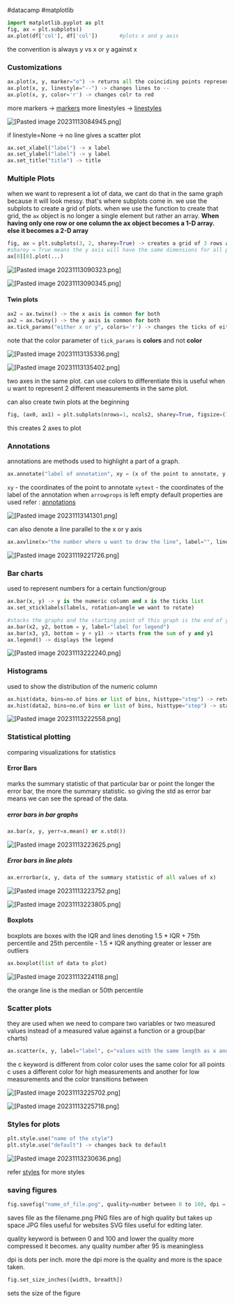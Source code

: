 #datacamp #matplotlib 
```python
import matplotlib.pyplot as plt
fig, ax = plt.subplots()
ax.plot(df['col'], df['col'])       #plots x and y axis
```
the convention is always y vs x or y against x

### Customizations
```python
ax.plot(x, y, marker="o") -> returns all the coinciding points represented as a circle
ax.plot(x, y, linestyle="--") -> changes lines to --
ax.plot(x, y, color='r') -> changes colr to red
```
more markers -> [markers](https://matplotlib.org/stable/api/markers_api.html)
more linestyles -> [linestyles](https://matplotlib.org/stable/gallery/lines_bars_and_markers/linestyles.html)

![[Pasted image 20231113084945.png]](https://github.com/Golden-Exp/DataCamp/blob/main/Matplotlib/Attachments/Pasted%20image%2020231113084945.png/?raw=true)

if linestyle=None -> no line gives a scatter plot
```python
ax.set_xlabel("label") -> x label
ax.set_ylabel("label") -> y label
ax.set_title("title") -> title
```

### Multiple Plots
when we want to represent a lot of data, we cant do that in the same graph because it will look messy.
that's where subplots come in. we use the subplots to create a grid of plots. when we use the function to create that grid, the `ax` object is no longer a single element but rather an array.
**When having only one row or one column the ax object becomes a 1-D array. else it becomes a 2-D array**
```python
fig, ax = plt.subplots(3, 2, sharey=True) -> creates a grid of 3 rows and 2 columns
#sharey = True means the y axis will have the same dimensions for all plots in the grid
ax[0][0].plot(...)
```

![[Pasted image 20231113090323.png]](https://github.com/Golden-Exp/DataCamp/blob/main/Matplotlib/Attachments/Pasted%20image%2020231113090323.png/?raw=true)

![[Pasted image 20231113090345.png]](https://github.com/Golden-Exp/DataCamp/blob/main/Matplotlib/Attachments/Pasted%20image%2020231113090345.png/?raw=true)


#### Twin plots
```python
ax2 = ax.twinx() -> the x axis is common for both
ax2 = ax.twiny() -> the y axis is common for both
ax.tick_params("either x or y", colors='r') -> changes the ticks of either x or y to red
```
note that the color parameter of `tick_params` is **colors** and not **color**

![[Pasted image 20231113135336.png]](https://github.com/Golden-Exp/DataCamp/blob/main/Matplotlib/Attachments/Pasted%20image%2020231113135336.png/?raw=true)

![[Pasted image 20231113135402.png]](https://github.com/Golden-Exp/DataCamp/blob/main/Matplotlib/Attachments/Pasted%20image%2020231113135402.png/?raw=true)


two axes in the same plot. can use colors to differentiate
this is useful when u want to represent 2 different measurements in the same plot.

can also create twin plots at the beginning
```python
fig, (ax0, ax1) = plt.subplots(nrows=1, ncols2, sharey=True, figsize=(7,4))
```
this creates 2 axes to plot

### Annotations
annotations are methods used to highlight a part of a graph.
```python
ax.annotate("label of annotation", xy = (x of the point to annotate, y of the point to annotate), xytext = (x coordinate of label, y cordinate of label), arrowprops={"arrowstyle":"->", "color":"grey"})
```
`xy` - the coordinates of the point to annotate
`xytext` - the coordinates of the label of the annotation
when `arrowprops` is left empty default properties are used
refer : [annotations](https://matplotlib.org/stable/api/_as_gen/matplotlib.pyplot.annotate.html)

![[Pasted image 20231113141301.png]](https://github.com/Golden-Exp/DataCamp/blob/main/Matplotlib/Attachments/Pasted%20image%2020231113141301.png/?raw=true)

can also denote a line parallel to the x or y axis
```python
ax.axvline(x="the number where u want to draw the line", label="", linestyle="--")
```
![[Pasted image 20231119221726.png]](https://github.com/Golden-Exp/DataCamp/blob/main/Matplotlib/Attachments/Pasted%20image%2020231119221726.png/?raw=true)

### Bar charts
used to represent numbers for a certain function/group
```python
ax.bar(x, y) -> y is the numeric column and x is the ticks list 
ax.set_xticklabels(labels, rotation=angle we want to rotate)

#stacks the graphs and the starting point of this graph is the end of y
ax.bar(x2, y2, bottom = y, label="label for legend") 
ax.bar(x3, y3, bottom = y + y1) -> starts from the sum of y and y1
ax.legend() -> displays the legend
```
![[Pasted image 20231113222240.png]](https://github.com/Golden-Exp/DataCamp/blob/main/Matplotlib/Attachments/Pasted%20image%2020231113222240.png/?raw=true)


### Histograms
used to show the distribution of the numeric column
```python
ax.hist(data, bins=no.of bins or list of bins, histtype="step") -> returns a line histogram instead of a solid one
ax.hist(data2, bins=no.of bins or list of bins, histtype="step") -> stacks both histograms
```

![[Pasted image 20231113222558.png]](https://github.com/Golden-Exp/DataCamp/blob/main/Matplotlib/Attachments/Pasted%20image%2020231113222558.png/?raw=true)


### Statistical plotting
comparing visualizations for statistics

#### Error Bars
marks the summary statistic of that particular bar or point
the longer the error bar, the more the summary statistic.
so giving the std as error bar means we can see the spread of the data.
##### error bars in bar graphs
```python
ax.bar(x, y, yerr=x.mean() or x.std())
```
![[Pasted image 20231113223625.png]](https://github.com/Golden-Exp/DataCamp/blob/main/Matplotlib/Attachments/Pasted%20image%2020231113223625.png/?raw=true)


##### Error bars in line plots
```python
ax.errorbar(x, y, data of the summary statistic of all values of x)
```
![[Pasted image 20231113223752.png]](https://github.com/Golden-Exp/DataCamp/blob/main/Matplotlib/Attachments/Pasted%20image%2020231113223752.png/?raw=true)

![[Pasted image 20231113223805.png]](https://github.com/Golden-Exp/DataCamp/blob/main/Matplotlib/Attachments/Pasted%20image%2020231113223805.png/?raw=true)


#### Boxplots
boxplots are boxes with the IQR and lines denoting 1.5 * IQR + 75th percentile 
and 25th percentile - 1.5 * IQR anything greater or lesser are outliers

```python
ax.boxplot(list of data to plot)
```
![[Pasted image 20231113224118.png]](https://github.com/Golden-Exp/DataCamp/blob/main/Matplotlib/Attachments/Pasted%20image%2020231113224118.png/?raw=true)


the orange line is the median or 50th percentile

### Scatter plots
they are used when we need to compare two variables or two measured values instead of a measured value against a function or a group(bar charts)

```python
ax.scatter(x, y, label="label", c="values with the same length as x and y to encode the color with a third variable")
```
the c keyword is different from color
color uses the same color for all points
c uses a different color for high measurements and another for low measurements and the color transitions between

![[Pasted image 20231113225702.png]](https://github.com/Golden-Exp/DataCamp/blob/main/Matplotlib/Attachments/Pasted%20image%2020231113225702.png/?raw=true)

![[Pasted image 20231113225718.png]](https://github.com/Golden-Exp/DataCamp/blob/main/Matplotlib/Attachments/Pasted%20image%2020231113225718.png/?raw=true)


### Styles for plots
```python
plt.style.use("name of the style")
plt.style.use("default") -> changes back to default
```
![[Pasted image 20231113230636.png]](https://github.com/Golden-Exp/DataCamp/blob/main/Matplotlib/Attachments/Pasted%20image%2020231113230636.png/?raw=true)


refer [styles](https://matplotlib.org/stable/gallery/style_sheets/style_sheets_reference.html) for more styles

### saving figures
```python
fig.savefig("name_of_file.png", quality=number between 0 to 100, dpi = any number)
```
saves file as the filename.png 
PNG files are of high quality but takes up space
JPG files useful for websites
SVG files useful for editing later.

quality keyword is between 0 and 100 and lower the quality more compressed it becomes. any quality number after 95 is meaningless

dpi is dots per inch. more the dpi more is the quality and more is the space taken.

```python
fig.set_size_inches([width, breadth])
```
sets the size of the figure



